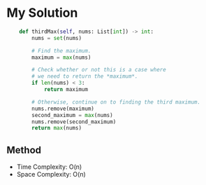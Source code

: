 # My Solution
```Python
    def thirdMax(self, nums: List[int]) -> int:
        nums = set(nums)

        # Find the maximum.
        maximum = max(nums)

        # Check whether or not this is a case where
        # we need to return the *maximum*.
        if len(nums) < 3:
            return maximum

        # Otherwise, continue on to finding the third maximum.
        nums.remove(maximum)
        second_maximum = max(nums)
        nums.remove(second_maximum)
        return max(nums)
```

## Method 
- Time Complexity: O(n)
- Space Complexity: O(n)
